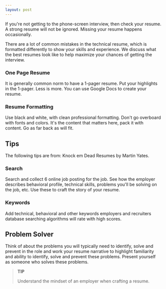 ```yaml
---
layout: post
---
```


If you're not getting to the phone-screen interview, then check your resume. A strong resume will not be ignored.  Missing your resume happens occasionally. 

There are a lot of common mistakes in the technical resume, which is formatted differently to show your skills and experience. We discuss what the best resumes look like to help maximize your chances of getting the interview.

### One Page Resume

It is generally common norm to have a 1-pager resume. Put your highlights in the 1-pager. Less is more. You can use Google Docs to create your resume.

### Resume Formatting

Use black and white, with clean professional formatting. Don't go overboard with fonts and colors. It's the content that matters here, pack it with content. Go as far back as will fit.

## Tips

The following tips are from: Knock em Dead Resumes by Martin Yates.

### Search

Search and collect 6 online job posting for the job. See how the employer describes behavioral profile, technical skills, problems you'll be solving on the job, etc. Use these to craft the story of your resume.

### Keywords

Add technical, behavioral and other keywords employers and recruiters database searching algorithms will rate with high scores.

## Problem Solver

Think of about the problems you will typically need to identify, solve and prevent in the role and work your resume narrative to highlight familiarity and ability to identify, solve and prevent these problems. Present yourself as someone who solves these problems.

<blockquote class="note">
  <strong>TIP</strong> 
  <p>
    Understand the mindset of an employer when crafting a resume.
  </p>
</blockquote>
